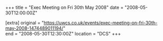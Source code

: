 +++
title = "Exec Meeting on Fri 30th May 2008"
date = "2008-05-30T12:00:00Z"

[extra]
original = "https://uwcs.co.uk/events/exec-meeting-on-fri-30th-may-2008-1474489011194/"    
end = "2008-05-30T12:30:00Z"
location = "DCS"
+++




